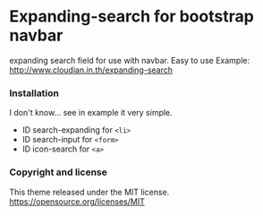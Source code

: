 # Expanding-search for bootstrap navbar
expanding search field for use with navbar. Easy to use
Example: http://www.cloudian.in.th/expanding-search

### Installation
I don't know... see in example it very simple.

* ID search-expanding for `<li>`
* ID search-input for `<form>`
* ID icon-search for `<a>`

### Copyright and license
This theme released under the MIT license. https://opensource.org/licenses/MIT
